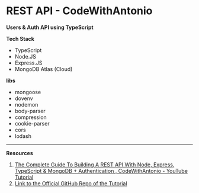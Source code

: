 # REST API - CodeWithAntonio

**Users & Auth API using TypeScript**

**Tech Stack**
- TypeScript
- Node.JS
- Express.JS
- MongoDB Atlas (Cloud)

**libs**
- mongoose
- dovenv
- nodemon
- body-parser
- compression
- cookie-parser
- cors
- lodash

___

**Resources**
1. [The Complete Guide To Building A REST API With Node, Express, TypeScript & MongoDB + Authentication
, CodeWithAntonio - YouTube Tutorial](https://youtu.be/9Qzmri1WaaE)
2. [Link to the Official GitHub Repo of the Tutorial](https://github.com/antonioerdeljac/ts-node-mongo-rest-api-tutorial)